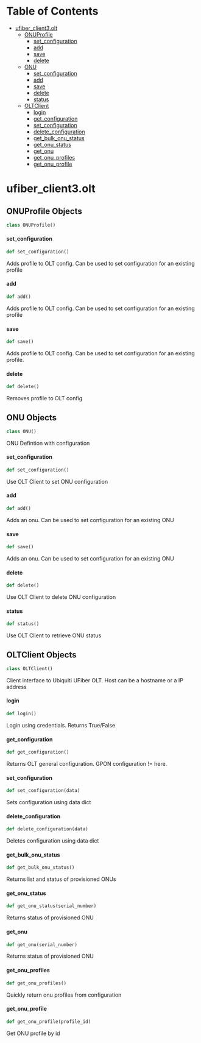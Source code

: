 # Table of Contents

* [ufiber\_client3.olt](#ufiber_client3.olt)
  * [ONUProfile](#ufiber_client3.olt.ONUProfile)
    * [set\_configuration](#ufiber_client3.olt.ONUProfile.set_configuration)
    * [add](#ufiber_client3.olt.ONUProfile.add)
    * [save](#ufiber_client3.olt.ONUProfile.save)
    * [delete](#ufiber_client3.olt.ONUProfile.delete)
  * [ONU](#ufiber_client3.olt.ONU)
    * [set\_configuration](#ufiber_client3.olt.ONU.set_configuration)
    * [add](#ufiber_client3.olt.ONU.add)
    * [save](#ufiber_client3.olt.ONU.save)
    * [delete](#ufiber_client3.olt.ONU.delete)
    * [status](#ufiber_client3.olt.ONU.status)
  * [OLTClient](#ufiber_client3.olt.OLTClient)
    * [login](#ufiber_client3.olt.OLTClient.login)
    * [get\_configuration](#ufiber_client3.olt.OLTClient.get_configuration)
    * [set\_configuration](#ufiber_client3.olt.OLTClient.set_configuration)
    * [delete\_configuration](#ufiber_client3.olt.OLTClient.delete_configuration)
    * [get\_bulk\_onu\_status](#ufiber_client3.olt.OLTClient.get_bulk_onu_status)
    * [get\_onu\_status](#ufiber_client3.olt.OLTClient.get_onu_status)
    * [get\_onu](#ufiber_client3.olt.OLTClient.get_onu)
    * [get\_onu\_profiles](#ufiber_client3.olt.OLTClient.get_onu_profiles)
    * [get\_onu\_profile](#ufiber_client3.olt.OLTClient.get_onu_profile)

<a id="ufiber_client3.olt"></a>

# ufiber\_client3.olt

<a id="ufiber_client3.olt.ONUProfile"></a>

## ONUProfile Objects

```python
class ONUProfile()
```

<a id="ufiber_client3.olt.ONUProfile.set_configuration"></a>

#### set\_configuration

```python
def set_configuration()
```

Adds profile to OLT config. Can be used to set configuration for an existing profile

<a id="ufiber_client3.olt.ONUProfile.add"></a>

#### add

```python
def add()
```

Adds profile to OLT config. Can be used to set configuration for an existing profile

<a id="ufiber_client3.olt.ONUProfile.save"></a>

#### save

```python
def save()
```

Adds profile to OLT config. Can be used to set configuration for an existing profile.

<a id="ufiber_client3.olt.ONUProfile.delete"></a>

#### delete

```python
def delete()
```

Removes profile to OLT config

<a id="ufiber_client3.olt.ONU"></a>

## ONU Objects

```python
class ONU()
```

ONU Defintion with configuration

<a id="ufiber_client3.olt.ONU.set_configuration"></a>

#### set\_configuration

```python
def set_configuration()
```

Use OLT Client to set ONU configuration

<a id="ufiber_client3.olt.ONU.add"></a>

#### add

```python
def add()
```

Adds an onu. Can be used to set configuration for an existing ONU

<a id="ufiber_client3.olt.ONU.save"></a>

#### save

```python
def save()
```

Adds an onu. Can be used to set configuration for an existing ONU

<a id="ufiber_client3.olt.ONU.delete"></a>

#### delete

```python
def delete()
```

Use OLT Client to delete ONU configuration

<a id="ufiber_client3.olt.ONU.status"></a>

#### status

```python
def status()
```

Use OLT Client to retrieve ONU status

<a id="ufiber_client3.olt.OLTClient"></a>

## OLTClient Objects

```python
class OLTClient()
```

Client interface to Ubiquiti UFiber OLT. Host can be a hostname or a IP address

<a id="ufiber_client3.olt.OLTClient.login"></a>

#### login

```python
def login()
```

Login using credentials. Returns True/False

<a id="ufiber_client3.olt.OLTClient.get_configuration"></a>

#### get\_configuration

```python
def get_configuration()
```

Returns OLT general configuration. GPON configuration != here.

<a id="ufiber_client3.olt.OLTClient.set_configuration"></a>

#### set\_configuration

```python
def set_configuration(data)
```

Sets configuration using data dict

<a id="ufiber_client3.olt.OLTClient.delete_configuration"></a>

#### delete\_configuration

```python
def delete_configuration(data)
```

Deletes configuration using data dict

<a id="ufiber_client3.olt.OLTClient.get_bulk_onu_status"></a>

#### get\_bulk\_onu\_status

```python
def get_bulk_onu_status()
```

Returns list and status of provisioned ONUs

<a id="ufiber_client3.olt.OLTClient.get_onu_status"></a>

#### get\_onu\_status

```python
def get_onu_status(serial_number)
```

Returns status of provisioned ONU

<a id="ufiber_client3.olt.OLTClient.get_onu"></a>

#### get\_onu

```python
def get_onu(serial_number)
```

Returns status of provisioned ONU

<a id="ufiber_client3.olt.OLTClient.get_onu_profiles"></a>

#### get\_onu\_profiles

```python
def get_onu_profiles()
```

Quickly return onu profiles from configuration

<a id="ufiber_client3.olt.OLTClient.get_onu_profile"></a>

#### get\_onu\_profile

```python
def get_onu_profile(profile_id)
```

Get ONU profile by id

